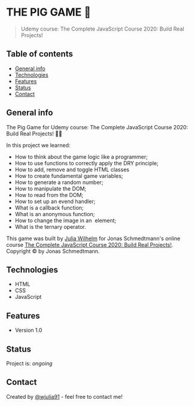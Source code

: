 
# THE PIG GAME 🐷

>  Udemy course: The Complete JavaScript Course 2020: Build Real Projects!


## Table of contents
* [General info](#general-info)
* [Technologies](#technologies)
* [Features](#features)
* [Status](#status)
* [Contact](#contact)

## General info
The Pig Game for Udemy course: The Complete JavaScript Course 2020: Build Real Projects! 🎲🐖

In this project we learned:
* How to think about the game logic like a programmer;
* How to use functions to correctly apply the DRY principle;
* How to add, remove and toggle HTML classes
* How to create fundamental game variables;
* How to generate a random number;
* How to manipulate the DOM;
* How to read from the DOM;
* How to set up an evend handler;
* What is a callback function;
* What is an anonymous function;
* How to change the image in an <img> element;
* What is the ternary operator.

This game was built by <a href="https://www.linkedin.com/in/wjulia91/">Julia Wilhelm</a> for Jonas Schmedtmann's online course <a href="https://www.udemy.com/share/101WfeB0cbc1xbTHw=/">The Complete JavaScript Course 2020: Build Real Projects!</a>. Copyright © by Jonas Schmedtmann. 

## Technologies
* HTML
* CSS
* JavaScript

## Features
* Version 1.0

## Status
Project is: _ongoing_

## Contact
Created by [@wjulia91](https://www.linkedin.com/in/wjulia91/) - feel free to contact me!